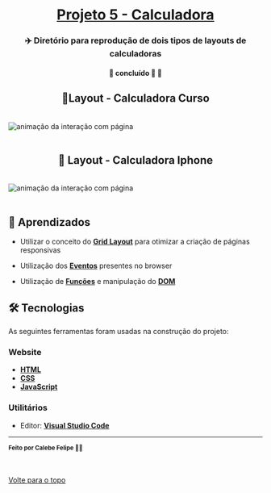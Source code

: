<h1 align="center">
     <a href="#" alt="website de agencia de viagem">Projeto 5 - Calculadora</a>
</h1>

<h3 align="center">
    ✈️ Diretório para reprodução de dois tipos de layouts de calculadoras 
</h3>

<h4 align="center">
	🚧 concluído 🚀 🚧
</h4>

<h2 align="center">
   📱Layout - Calculadora Curso 
</h2>


<br />
<img align="center" src="./calculadora_curso/images/layout-calculadora-curso.gif" alt="animação da interação com página">
<br><br>

<h2 align="center">
    📱 Layout - Calculadora Iphone 
</h2>
<br />
<img align="center" src="./calculadora_iphone/images/layout-calculadora-iphone.gif" alt="animação da interação com página">
<br><br>

## 🧠 Aprendizados

- Utilizar o conceito do **[Grid Layout](https://developer.mozilla.org/pt-BR/docs/Web/CSS/CSS_Grid_Layout/Basic_Concepts_of_Grid_Layout)** para otimizar a criação de páginas responsivas

- Utilização dos **[Eventos](https://developer.mozilla.org/pt-BR/docs/Learn/JavaScript/Building_blocks/Events)** presentes no browser

- Utilização de **[Funções](https://developer.mozilla.org/pt-BR/docs/Web/JavaScript/Guide/Functions)** e manipulação do **[DOM](https://developer.mozilla.org/pt-BR/docs/Web/API/Document_Object_Model/Introduction)**

## 🛠 Tecnologias

As seguintes ferramentas foram usadas na construção do projeto:

### **Website**  

-   **[HTML](https://developer.mozilla.org/pt-BR/docs/Web/HTML)**
-   **[CSS](https://developer.mozilla.org/pt-BR/docs/Web/CSS)**
-   **[JavaScript](https://developer.mozilla.org/pt-BR/docs/Web/Javascript)**

### **Utilitários**

-   Editor:  **[Visual Studio Code](https://code.visualstudio.com/)**  

---

 <sub><b>Feito por Calebe Felipe 👋🏽</b></sub><br><br>
 
 <br />
 <a href="#top">Volte para o topo</a>